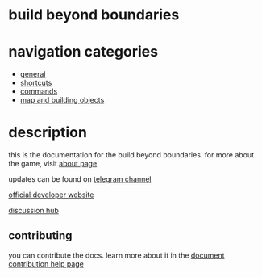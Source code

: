 # build beyond boundaries

# navigation categories
* [general](general)
* [shortcuts](shortcuts)
* [commands](commands)
* [map and building objects](map)

# description

this is the documentation for the build beyond boundaries. for more about the game, visit [about page](/bbb/about)

updates can be found on [telegram channel](https://t.me/bbbharry "get news related to the game on telegram!")

[official developer website](/ "learn more about the developer!")

[discussion hub](https://github.com/harrymkt/bbb/discussions "solve your questions in the forum and get help whenever you need!")

## contributing

you can contribute the docs.
learn more about it in the [document contribution help page](../dochelp)